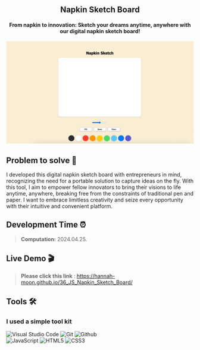 <h2 align="center">
  Napkin Sketch Board <br/>
</h2>

<h4 align="center">
  From napkin to innovation: Sketch your dreams anytime, anywhere with our digital napkin sketch board!
</h4>

<div align="center">
<img width="700" alt="image" src="napkinSketch.gif">


</div>


## Problem to solve 🎯

I developed this digital napkin sketch board with entrepreneurs in mind, recognizing the need for a portable solution to capture ideas on the fly. With this tool, I aim to empower fellow innovators to bring their visions to life anytime, anywhere, breaking free from the constraints of traditional pen and paper. I want to embrace limitless creativity and seize every opportunity with their intuitive and convenient platform. <br>


## Development Time ⏰
> **Computation:** 2024.04.25.


## Live Demo 🎬

> **Please click this link** : https://hannah-moon.github.io/36_JS_Napkin_Sketch_Board/<br>


## Tools 🛠️

### I used a simple tool kit
![Visual Studio Code](https://img.shields.io/badge/Visual%20Studio%20Code-007ACC?style=for-the-badge&logo=Visual%20Studio%20Code&logoColor=white)
![Git](https://img.shields.io/badge/Git-F05032?style=for-the-badge&logo=Git&logoColor=white)
![Github](https://img.shields.io/badge/GitHub-181717?style=for-the-badge&logo=GitHub&logoColor=white)             
![JavaScript](https://img.shields.io/badge/JavaScript-F7DF1E?style=for-the-badge&logo=Javascript&logoColor=white)
![HTML5](https://img.shields.io/badge/html5-%23E34F26.svg?style=for-the-badge&logo=html5&logoColor=white)
![CSS3](https://img.shields.io/badge/css3-%231572B6.svg?style=for-the-badge&logo=css3&logoColor=white)
